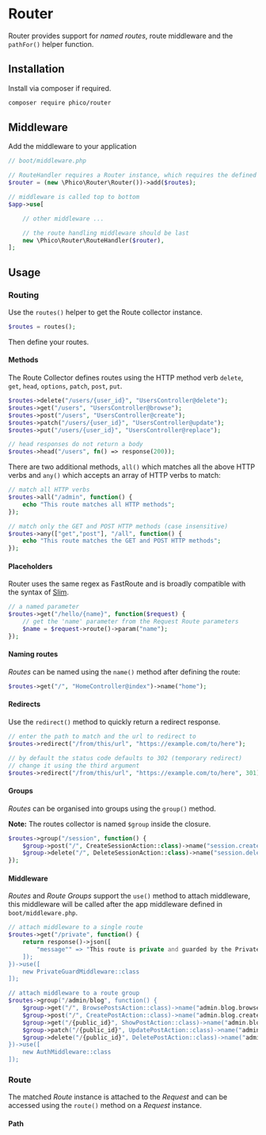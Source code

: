 # Router

Router provides support for _named routes_, route middleware and the `pathFor()` helper function.

## Installation

Install via composer if required.

```sh
composer require phico/router
```

## Middleware

Add the middleware to your application

```php
// boot/middleware.php

// RouteHandler requires a Router instance, which requires the defined routes
$router = (new \Phico\Router\Router())->add($routes);

// middleware is called top to bottom
$app->use[

    // other middleware ...

    // the route handling middleware should be last
    new \Phico\Router\RouteHandler($router),
];
```

## Usage

### Routing

Use the `routes()` helper to get the Route collector instance.

```php
$routes = routes();
```

Then define your routes.

#### Methods

The Route Collector defines routes using the HTTP method verb `delete`, `get`, `head`, `options`, `patch`, `post`, `put`.

```php
$routes->delete("/users/{user_id}", "UsersController@delete");
$routes->get("/users", "UsersController@browse");
$routes->post("/users", "UsersController@create");
$routes->patch("/users/{user_id}", "UsersController@update");
$routes->put("/users/{user_id}", "UsersController@replace");

// head responses do not return a body
$routes->head("/users", fn() => response(200));
```

There are two additional methods, `all()` which matches all the above HTTP verbs and `any()` which accepts an array of HTTP verbs to match:

```php
// match all HTTP verbs
$routes->all("/admin", function() {
    echo "This route matches all HTTP methods";
});

// match only the GET and POST HTTP methods (case insensitive)
$routes->any(["get","post"], "/all", function() {
    echo "This route matches the GET and POST HTTP methods";
});
```

#### Placeholders

Router uses the same regex as FastRoute and is broadly compatible with the syntax of [Slim](https://www.slimframework.com/docs/v4/objects/routing.html#route-placeholders).

```php
// a named parameter
$routes->get("/hello/{name}", function($request) {
    // get the 'name' parameter from the Request Route parameters
    $name = $request->route()->param("name");
});
```

#### Naming routes

_Routes_ can be named using the `name()` method after defining the route:

```php
$routes->get("/", "HomeController@index")->name("home");
```

#### Redirects

Use the `redirect()` method to quickly return a redirect response.

```php
// enter the path to match and the url to redirect to
$routes->redirect("/from/this/url", "https://example.com/to/here");

// by default the status code defaults to 302 (temporary redirect)
// change it using the third argument
$routes->redirect("/from/this/url", "https://example.com/to/here", 301);
```

#### Groups

_Routes_ can be organised into groups using the `group()` method.

**Note:** The routes collector is named `$group` inside the closure.

```php
$routes->group("/session", function() {
    $group->post("/", CreateSessionAction::class)->name("session.create");
    $group->delete("/", DeleteSessionAction::class)->name("session.delete");
});
```

#### Middleware

_Routes_ and _Route Groups_ support the `use()` method to attach middleware, this middleware will be called after the app middleware defined in `boot/middleware.php`.

```php
// attach middleware to a single route
$routes->get("/private", function() {
    return response()->json([
        "message"" => "This route is private and guarded by the PrivateGuardMiddleware",
    ]);
})->use([
    new PrivateGuardMiddleware::class
]);

// attach middleware to a route group
$routes->group("/admin/blog", function() {
    $group->get("/", BrowsePostsAction::class)->name("admin.blog.browse");
    $group->post("/", CreatePostAction::class)->name("admin.blog.create");
    $group->get("/{public_id}", ShowPostAction::class)->name("admin.blog.show");
    $group->patch("/{public_id}", UpdatePostAction::class)->name("admin.blog.update");
    $group->delete("/{public_id}", DeletePostAction::class)->name("admin.blog.delete");
})->use([
    new AuthMiddleware::class
]);
```

### Route

The matched _Route_ instance is attached to the _Request_ and can be accessed using the `route()` method on a _Request_ instance.

#### Path
